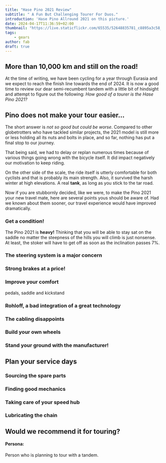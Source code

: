 ```yaml
---
title: "Hase Pino 2021 Review"
subtitle: " A Fun But Challenging Tourer For Duos."
introduction: 'Hase Pino Allround 2021 on this picture.'
date: 2024-04-17T11:36:59+02:00
thumbnail: "https://live.staticflickr.com/65535/52648835781_c8895a3c58_k.jpg"
tags: 
    - gears
author: fab
draft: true
---
```

## More than 10,000 km and still on the road!
At the time of writing, we have been cycling for a year through Eurasia and we expect to reach the finish line towards the end of 2024. It is now a good time to review our dear semi-recumbent tandem with a little bit of hindsight and attempt to figure out the following: *How good of a tourer is the Hase Pino 2021?*

## Pino does not make your tour easier...
The short answer is *not so good but could be worse*. Compared to other globetrotters who have tackled similar projects, the 2021 model is still more or less holding all its nuts and bolts in place, and so far, nothing has put a final stop to our journey.

That being said, we had to delay or replan numerous times because of various things going wrong with the bicycle itself. It did impact negatively our motivation to keep riding.

On the other side of the scale, the ride itself is utterly comfortable for both cyclists and that is probably its main strength. Also, it survived the harsh winter at high elevations. A real **tank**, as long as you stick to the tar road.

Now if you are stubbornly decided, like we were, to make the Pino 2021 your new travel mate, here are several points yous should be aware of. Had we known about them sooner, our travel experience would have improved dramatically.

### Get a condition!
The Pino 2021 is **heavy!** Thinking that you will be able to stay sat on the saddle no matter the steepness of the hills you will climb is just nonsense. At least, the stoker will have to get off as soon as the inclination passes 7%.
### The steering system is a major concern
### Strong brakes at a price!
### Improve your comfort
pedals, saddle and kickstand
### Rohloff, a bad integration of a great technology  
### The cabling disappoints
### Build your own wheels
### Stand your ground with the manufacturer!

## Plan your service days
### Sourcing the spare parts
### Finding good mechanics
### Taking care of your speed hub
### Lubricating the chain

## Would we recommend it for touring?

#### Persona:
Person who is planning to tour with a tandem.